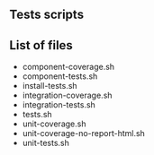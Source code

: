 ## Tests scripts

## List of files
* component-coverage.sh
* component-tests.sh
* install-tests.sh
* integration-coverage.sh
* integration-tests.sh
* tests.sh
* unit-coverage.sh
* unit-coverage-no-report-html.sh
* unit-tests.sh
